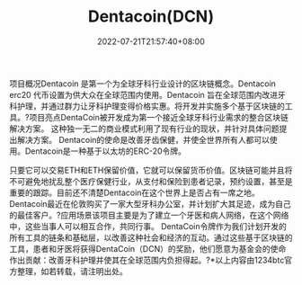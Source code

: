 ﻿---
weight: 
title: "Dentacoin(DCN)"
description: "Dentacoin 是第一个为全球牙科行业设计的区块链概念"
date: 2022-07-21T21:57:40+08:00
lastmod: 2022-07-21T16:45:40+08:00
draft: false
authors: ["june"]
featuredImage: "214.png"
link: "https://dentacoin.com/?utm_source=cypherhunter"
tags: ["数字代币","Dentacoin(DCN)"]
categories: ["navigation"]
navigation: ["数字代币"]
lightgallery: true
toc: true
pinned: false
recommend: false
recommend1: false
---
项目概况Dentacoin 是第一个为全球牙科行业设计的区块链概念。Dentacoin erc20 代币设置为供大众在全球范围内使用。Dentacoin 旨在全球范围内改进牙科护理，并通过群力让牙科护理变得价格实惠。将开发并实施多个基于区块链的工具。?项目亮点DentaCoin被开发成为第一个接近全球牙科行业需求的整合区块链解决方案。 这种独一无二的商业模式利用了现有行业的现状，并针对具体问题提出解决方案。 Dentacoin的使命是改善牙齿保健，并使全世界所有人都可以使用。Dentacoin是一种基于以太坊的ERC-20令牌。

只要它可以交易ETH和ETH保留价值，它就可以保留货币价值。区块链可能并且将不可避免地扰乱整个医疗保健行业，从支付和保险到患者记录，预约设置，甚至是重要的跟踪。目前还不清楚Dentacoin在这个世界上是否占有一席之地。Dentacoin最近在伦敦购买了一家大型牙科办公室，并计划扩大其足迹，成为自己的最佳客户。?应用场景该项目主要是为了建立一个牙医和病人网络，在这个网络中，这些当事人可以相互合作，共同行事。 DentaCoin令牌作为我们计划开发的所有工具的链条和基础层，以改善这种社会和经济的互动。通过这些基于区块链的工具，患者和牙医将获得DentaCoin（DCN）的奖励，他们愿意为基金会的使命作出贡献：改善牙科护理并使其在全球范围内负担得起。?*以上内容由1234btc官方整理，如若转载，请注明出处。